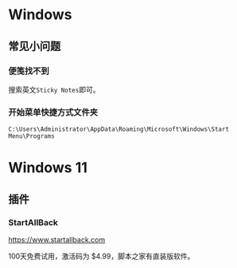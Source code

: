 # Windows

## 常见小问题

### 便笺找不到

搜索英文`Sticky Notes`即可。

### 开始菜单快捷方式文件夹

`C:\Users\Administrator\AppData\Roaming\Microsoft\Windows\Start Menu\Programs`

# Windows 11

## 插件

### StartAllBack

https://www.startallback.com

100天免费试用，激活码为 $4.99，脚本之家有直装版软件。



